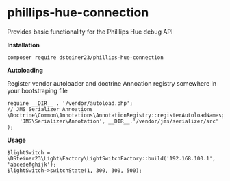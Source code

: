 # phillips-hue-connection
Provides basic functionality for the Philllips Hue debug API

__Installation__

````
composer require dsteiner23/phillips-hue-connection
````

__Autoloading__

Register vendor autoloader and doctrine Annoation registry somewhere in your bootstraping file

````
require __DIR__ . '/vendor/autoload.php';
// JMS Serializer Annoations
\Doctrine\Common\Annotations\AnnotationRegistry::registerAutoloadNamespace(
    'JMS\Serializer\Annotation', __DIR__.'/vendor/jms/serializer/src'
);
````

__Usage__

````
$lightSwitch = \DSteiner23\Light\Factory\LightSwitchFactory::build('192.168.100.1', 'abcedefghijk');
$lightSwitch->switchState(1, 300, 300, 500);
````
